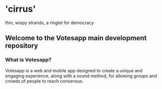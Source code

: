# 'cirrus'
 thin, wispy strands, a ringlet for democracy
 
## Welcome to the Votesapp main development repository
 
### What is Votesapp?
 
Votesapp is a web and mobile app designed to create a unique and engaging experience, along with a sound method, for allowing groups and crowds of people to reach consensus.

